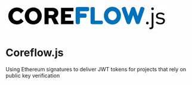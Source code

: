 <a href="http://auth.dappjump.io"><img src="https://github.com/dappjumper/coreflow/blob/master/dist/logo.png" title="Auth Server" alt="Auth Server"></a>

# Coreflow.js

Using Ethereum signatures to deliver JWT tokens for projects that rely on public key verification